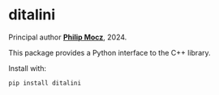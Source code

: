 # ditalini

Principal author [**Philip Mocz**](https://pmocz.github.io), 2024.

This package provides a Python interface to the C++ library.

Install with:

```console
pip install ditalini
```
